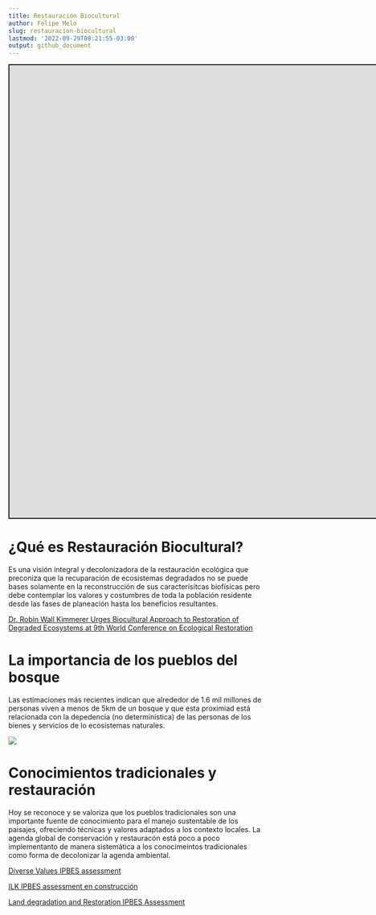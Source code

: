 ```yaml
---
title: Restauración Biocultural
author: Felipe Melo
slug: restauracion-biocultural
lastmod: '2022-09-29T08:21:55-03:00'
output: github_document
---
```


<script src="/rmarkdown-libs/fitvids/fitvids.min.js"></script>
<div class="shareagain" style="min-width:300px;margin:1em auto;" data-exeternal="1">
<iframe src="https://ecoaplic.org/en/slides_aulas/restor_unam/04_rest_biocultural.html#1" width="1600" height="900" style="border:2px solid currentColor;" loading="lazy" allowfullscreen></iframe>
<script>fitvids('.shareagain', {players: 'iframe'});</script>
</div>

# ¿Qué es Restauración Biocultural?

Es una visión integral y decolonizadora de la restauración ecológica que preconiza que la recuparación de ecosistemas degradados no se puede bases solamente en la reconstrucción de sus caracterísitcas biofísicas pero debe contemplar los valores y costumbres de toda la población residente desde las fases de planeación hasta los beneficios resultantes.

[Dr. Robin Wall Kimmerer Urges Biocultural Approach to Restoration of Degraded Ecosystems at 9th World Conference on Ecological Restoration](https://www.ser.org/news/570411/Dr.-Kimmerer-Urges-Biocultural-Approach-to-Restoration-of-Degraded-Ecosystems-at-SER-2021.htm)

# La importancia de los pueblos del bosque

Las estimaciones más recientes indican que alrededor de 1.6 mil millones de personas viven a menos de 5km de un bosque y que esta proximiad está relacionada con la depedencia (no determinística) de las personas de los bienes y servicios de lo ecosistemas naturales.

<img src=https://ars.els-cdn.com/content/image/1-s2.0-S2590332220304255-fx1.jpg>

# Conocimientos tradicionales y restauración

Hoy se reconoce y se valoriza que los pueblos tradicionales son una importante fuente de conocimiento para el manejo sustentable de los paisajes, ofreciendo técnicas y valores adaptados a los contexto locales. La agenda global de conservación y restauracón está poco a poco implementanto de manera sistemática a los conocimeintos tradicionales como forma de decolonizar la agenda ambiental.

[Diverse Values IPBES assessment](https://www.unep.org/resources/report/assessment-report-diverse-values-and-valuation-nature#:~:text=The%20Intergovernmental%20Science%2DPolicy%20Platform,crisis%20and%20to%20achieve%20Sustainable)

[ILK IPBES assessment en construcción](https://ipbes.net/ilk-publication-resources)

[Land degradation and Restoration IPBES Assessment](https://ipbes.net/sites/default/files/spm_3bi_ldr_digital.pdf)
